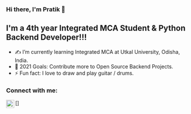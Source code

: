 ### Hi there, I'm Pratik 👋
## I'm a 4th year Integrated MCA Student & Python Backend Developer!!!

- ✍️ I’m currently learning Integrated MCA at Utkal University, Odisha, India. 
- 🎯 2021 Goals: Contribute more to Open Source Backend Projects.
- ⚡ Fun fact: I love to draw and play guitar / drums.

### Connect with me:

[<img align="left" alt="https://www.linkedin.com/in/pratik-mohapatra/" width="22px" src="https://www.linkedin.com/in/pratik-mohapatra/" />]


<br />
